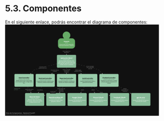 # 5.3. Componentes

En el siguiente enlace, podrás encontrar el diagrama de componentes:
![Vista de contenedores](./diagrama_componentes.png)

